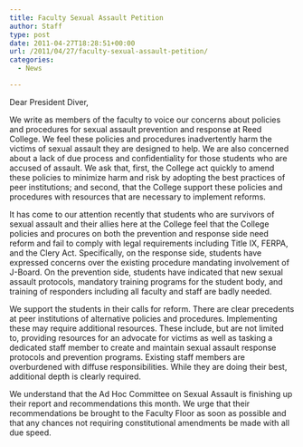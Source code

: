 ```yaml
---
title: Faculty Sexual Assault Petition
author: Staff
type: post
date: 2011-04-27T18:28:51+00:00
url: /2011/04/27/faculty-sexual-assault-petition/
categories:
  - News

---
```

Dear President Diver,

We write as members of the faculty to voice our concerns about policies and procedures for sexual assault prevention and response at Reed College. We feel these policies and procedures inadvertently harm the victims of sexual assault they are designed to help. We are also concerned about a lack of due process and confidentiality for those students who are accused of assault. We ask that, first, the College act quickly to amend these policies to minimize harm and risk by adopting the best practices of peer institutions; and second, that the College support these policies and procedures with resources that are necessary to implement reforms.

It has come to our attention recently that students who are survivors of sexual assault and their allies here at the College feel that the College policies and procures on both the prevention and response side need reform and fail to comply with legal requirements including Title IX, FERPA, and the Clery Act. Specifically, on the response side, students have expressed concerns over the existing procedure mandating involvement of J-Board. On the prevention side, students have indicated that new sexual assault protocols, mandatory training programs for the student body, and training of responders including all faculty and staff are badly needed.

We support the students in their calls for reform. There are clear precedents at peer institutions of alternative policies and procedures. Implementing these may require additional resources. These include, but are not limited to, providing resources for an advocate for victims as well as tasking a dedicated staff member to create and maintain sexual assault response protocols and prevention programs. Existing staff members are overburdened with diffuse responsibilities. While they are doing their best, additional depth is clearly required.

We understand that the Ad Hoc Committee on Sexual Assault is finishing up their report and recommendations this month. We urge that their recommendations be brought to the Faculty Floor as soon as possible and that any chances not requiring constitutional amendments be made with all due speed.

&nbsp;